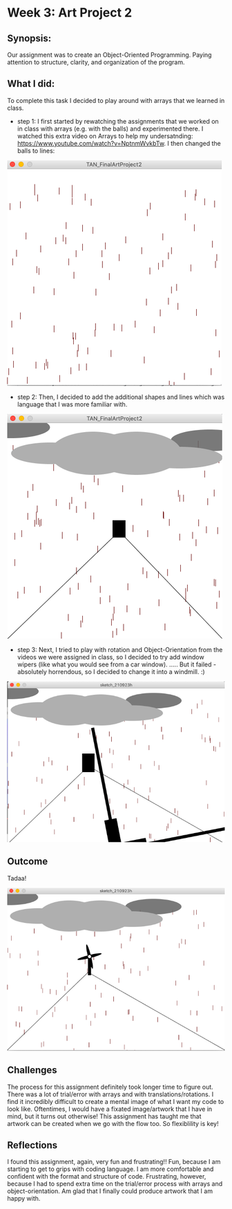 # Week 3: Art Project 2
## Synopsis:
Our assignment was to create an Object-Oriented Programming. Paying attention to structure, clarity, and organization of the program.
## What I did:
To complete this task I decided to play around with arrays that we learned in class. 
- step 1:
I first started by rewatching the assignments that we worked on in class with arrays (e.g. with the balls) and experimented there. 
I watched this extra video on Arrays to help my undersatnding: https://www.youtube.com/watch?v=NptnmWvkbTw. I then changed the balls to lines:

![](TAN_ArtProject2Step1.png)

- step 2: 
Then, I decided to add the additional shapes and lines which was language that I was more familiar with.

![](TAN_ArtProject2Step2.png)

- step 3: 
Next, I tried to play with rotation and Object-Orientation from the videos we were assigned in class, so I decided to try add window wipers (like what you would see from a car window). 
..... But it failed - absolutely horrendous, so I decided to change it into a windmill. :)

![](TAN_ArtProject2Step3.png)

## Outcome
Tadaa!

![](TAN_FinalArtProject2.png)

## Challenges
The process for this assignment definitely took longer time to figure out. There was a lot of trial/error with arrays and with translations/rotations. I find it incredibly difficult to create a mental image of what I want my code to look like. Oftentimes, I would  have a fixated image/artwork that I have in mind, but it turns out otherwise! This assignment has taught me that artwork can be created when we go with the flow too. So flexiblility is key!

## Reflections
I found this assignment, again, very fun and frustrating!!
Fun, because I am starting to get to grips with coding language. I am more comfortable and confident with the format and structure of code. 
Frustrating, however, because I had to spend extra time on the trial/error process with arrays and object-orientation. Am glad that I finally could produce artwork that I am happy with. 
